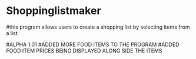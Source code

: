 # Shoppinglistmaker

#this program allows users to create a shopping list by selecting items from a list

#ALPHA 1.01
#ADDED MORE FOOD ITEMS TO THE PROGRAM
#ADDED FOOD ITEM PRICES BEING DISPLAYED ALONG SIDE THE ITEMS
